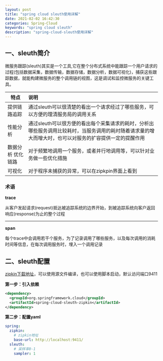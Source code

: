 ```yaml
---
layout: post
title: "spring cloud sleuth使用详解"
date: 2021-02-02 16:42:30
categories: Spring-Cloud
keywords: "spring cloud sleuth"
description: "spring-cloud-sleuth使用详解"
---
```


## 一、sleuth简介

​	微服务跟踪(sleuth)其实是一个工具,它在整个分布式系统中能跟踪一个用户请求的过程(包括数据采集，数据传输，数据存储，数据分析，数据可视化)，捕获这些跟踪数据，就能构建微服务的整个调用链的视图，这是调试和监控微服务的关键工具。

| 特点              | 说明                                                         |
| ----------------- | :----------------------------------------------------------- |
| 提供链路追踪      | 通过sleuth可以很清楚的看出一个请求经过了哪些服务，可以方便的理清服务局的调用关系 |
| 性能分析          | 通过sleuth可以很方便的看出每个采集请求的耗时，分析出哪些服务调用比较耗时，当服务调用的耗时随着请求量的增大而增大时，也可以对服务的扩容提供一定的提醒作用 |
| 数据分析 优化链路 | 对于频繁地调用一个服务，或者并行地调用等，可以针对业务做一些优化措施 |
| 可视化            | 对于程序未捕获的异常，可以在zipkpin界面上看到                |

### 术语

**trace**

从客户发起请求(request)抵达被追踪系统的边界开始，到被追踪系统向客户返回响应(response)为止的整个过程

---

**span**

每个trace中会调用若干个服务，为了记录调用了哪些服务，以及每次调用的消耗时间等信息，在每次调用服务时，埋入一个调用记录

## 二、sleuth配置

[zipkin下载地址](https://zipkin.io/)，可以使用源文件编译，也可以使用脚本启动，默认访问端口9411

**第一步：引入依赖**

```xml
<dependency>
  <groupId>org.springframework.cloud</groupId>
  <artifactId>spring-cloud-sleuth-zipkin</artifactId>
</dependency>
```

**第二步：配置yaml**

```yaml
spring:
  zipkin:
    # zipkin地址
    base-url: http://localhost:9411/
  sleuth:
  	# 采样率0-1
    sampler: 1
```
